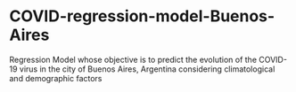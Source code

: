 # COVID-regression-model-Buenos-Aires
Regression Model whose objective is to predict the evolution of the COVID-19 virus in the city of Buenos Aires, Argentina considering climatological and demographic factors
